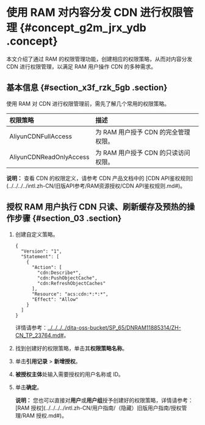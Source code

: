 # 使用 RAM 对内容分发 CDN 进行权限管理 {#concept_g2m_jrx_ydb .concept}

本文介绍了通过 RAM 的权限管理功能，创建相应的权限策略，从而对内容分发 CDN 进行权限管理，以满足 RAM 用户操作 CDN 的多种需求。

## 基本信息 {#section_x3f_rzk_5gb .section}

使用 RAM 对 CDN 进行权限管理前，需先了解几个常用的权限策略。

|权限策略|描述|
|:---|:-|
|AliyunCDNFullAccess|为 RAM 用户授予 CDN 的完全管理权限。|
|AliyunCDNReadOnlyAccess|为 RAM 用户授予 CDN 的只读访问权限。|

**说明：** 查看 CDN 的权限定义，请参考 CDN 产品文档中的 [CDN API鉴权规则](../../../../intl.zh-CN/旧版API参考/RAM资源授权/CDN API鉴权规则.md#)。

## 授权 RAM 用户执行 CDN 只读、刷新缓存及预热的操作步骤 {#section_03 .section}

1.  创建自定义策略。

    ```
    {
      "Version": "1",
      "Statement": [
        {
          "Action": [
            "cdn:Describe*",
            "cdn:PushObjectCache",
            "cdn:RefreshObjectCaches"
          ],
          "Resource": "acs:cdn:*:*:*",
          "Effect": "Allow"
        }
      ]
    }
    ```

    详情请参考：[../../../../dita-oss-bucket/SP\_65/DNRAM11885314/ZH-CN\_TP\_23764.md\#](../../../../intl.zh-CN/用户指南/权限策略/自定义策略/创建自定义策略.md#)。

2.  找到创建好的权限策略，单击其**权限策略名称**。
3.  单击**引用记录** \> **新增授权**。
4.  **被授权主体**处输入需要授权的用户名称或 ID。
5.  单击**确定**。

    **说明：** 您也可以直接对**用户**或**用户组**授予创建好的权限策略，详情请参考：[RAM 授权](../../../../intl.zh-CN/用户指南/（隐藏）旧版用户指南/授权管理/RAM 授权.md#)。


